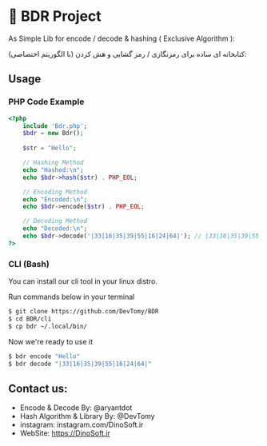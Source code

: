 # 📓 BDR Project

As Simple Lib for encode / decode & hashing ( Exclusive Algorithm ):<br>

کتابخانه ای ساده برای رمزنگازی / رمز گشایی و هش کردن (با الگوریتم اختصاصی):

## Usage

### PHP Code Example
```php
<?php
    include 'Bdr.php';
    $bdr = new Bdr();
    
    $str = "Hello";

    // Hashing Method
    echo "Hashed:\n";
    echo $bdr->hash($str) . PHP_EOL;

    // Encoding Method
    echo "Encoded:\n";
    echo $bdr->encode($str) . PHP_EOL;

    // Decoding Method
    echo "Decoded:\n";
    echo $bdr->decode('|33|16|35|39|55|16|24|64|'); // |33|16|35|39|55|16|24|64| => Hello
?>
```

### CLI (Bash)

You can install our cli tool in your linux distro.

Run commands below in your terminal

```bash
$ git clone https://github.com/DevTomy/BDR 
$ cd BDR/cli
$ cp bdr ~/.local/bin/
```

Now we're ready to use it

```bash
$ bdr encode "Hello"
$ bdr decode "|33|16|35|39|55|16|24|64|"
```

## Contact us: 
  - Encode & Decode By: @aryantdot
  - Hash Algorithm & Library By: @DevTomy
  - instagram: instagram.com/DinoSoft.ir
  - WebSite: https://DinoSoft.ir

